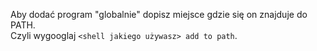 Aby dodać program "globalnie" dopisz miejsce gdzie się on znajduje do PATH.  
Czyli wygooglaj `<shell jakiego używasz> add to path`.